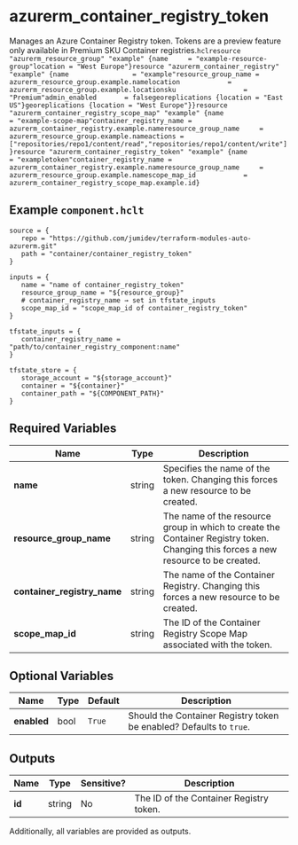 # azurerm_container_registry_token

Manages an Azure Container Registry token. Tokens are a preview feature only available in Premium SKU Container registries.```hclresource "azurerm_resource_group" "example" {name     = "example-resource-group"location = "West Europe"}resource "azurerm_container_registry" "example" {name                = "example"resource_group_name = azurerm_resource_group.example.namelocation            = azurerm_resource_group.example.locationsku                 = "Premium"admin_enabled       = falsegeoreplications {location = "East US"}georeplications {location = "West Europe"}}resource "azurerm_container_registry_scope_map" "example" {name                    = "example-scope-map"container_registry_name = azurerm_container_registry.example.nameresource_group_name     = azurerm_resource_group.example.nameactions = ["repositories/repo1/content/read","repositories/repo1/content/write"]}resource "azurerm_container_registry_token" "example" {name                    = "exampletoken"container_registry_name = azurerm_container_registry.example.nameresource_group_name     = azurerm_resource_group.example.namescope_map_id            = azurerm_container_registry_scope_map.example.id}```

## Example `component.hclt`

```hcl
source = {
   repo = "https://github.com/jumidev/terraform-modules-auto-azurerm.git"   
   path = "container/container_registry_token"   
}

inputs = {
   name = "name of container_registry_token"   
   resource_group_name = "${resource_group}"   
   # container_registry_name → set in tfstate_inputs
   scope_map_id = "scope_map_id of container_registry_token"   
}

tfstate_inputs = {
   container_registry_name = "path/to/container_registry_component:name"   
}

tfstate_store = {
   storage_account = "${storage_account}"   
   container = "${container}"   
   container_path = "${COMPONENT_PATH}"   
}

```

## Required Variables

| Name | Type |  Description |
| ---- | --------- |  ----------- |
| **name** | string |  Specifies the name of the token. Changing this forces a new resource to be created. | 
| **resource_group_name** | string |  The name of the resource group in which to create the Container Registry token. Changing this forces a new resource to be created. | 
| **container_registry_name** | string |  The name of the Container Registry. Changing this forces a new resource to be created. | 
| **scope_map_id** | string |  The ID of the Container Registry Scope Map associated with the token. | 

## Optional Variables

| Name | Type |  Default  |  Description |
| ---- | --------- |  ----------- | ----------- |
| **enabled** | bool |  `True`  |  Should the Container Registry token be enabled? Defaults to `true`. | 



## Outputs

| Name | Type | Sensitive? | Description |
| ---- | ---- | --------- | --------- |
| **id** | string | No  | The ID of the Container Registry token. | 

Additionally, all variables are provided as outputs.

